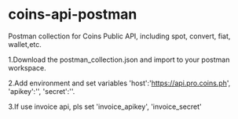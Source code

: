 # coins-api-postman
Postman collection for Coins Public API, including spot, convert, fiat, wallet,etc.
  



      

1.Download the postman_collection.json and import to your postman workspace.  
  
2.Add environment and set variables 'host':'https://api.pro.coins.ph', 'apikey':'', 'secret':''.  
  
3.If use invoice api, pls set 'invoice_apikey', 'invoice_secret'

